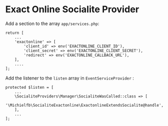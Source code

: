 # Exact Online Socialite Provider

Add a section to the array `app/services.php`:

    return [
        ...
        'exactonline' => [
            'client_id' => env('EXACTONLINE_CLIENT_ID'),
            'client_secret' => env('EXACTONLINE_CLIENT_SECRET'),
            'redirect' => env('EXACTONLINE_CALLBACK_URL'),
        ],
        ....
    ];

Add the listener to the `listen` array in `EventServiceProvider` :

    protected $listen = [
        ...
        \SocialiteProviders\Manager\SocialiteWasCalled::class => [
            '\Michielfb\SocialiteExactonline\ExactonlineExtendsSocialite@handle',
        ],
        ...
    ];
